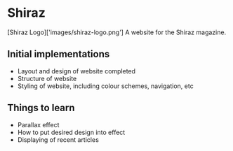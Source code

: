 # Shiraz #
[Shiraz Logo]['images/shiraz-logo.png']
A website for the Shiraz magazine. 

## Initial implementations ##

* Layout and design of website completed
* Structure of website
* Styling of website, including colour schemes, navigation, etc

## Things to learn ##

* Parallax effect
* How to put desired design into effect
* Displaying of recent articles

